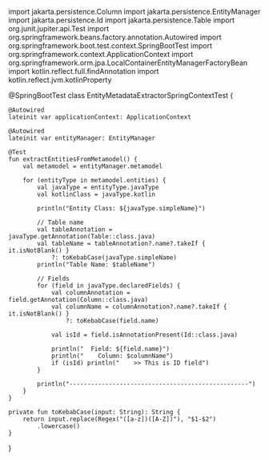import jakarta.persistence.Column
import jakarta.persistence.EntityManager
import jakarta.persistence.Id
import jakarta.persistence.Table
import org.junit.jupiter.api.Test
import org.springframework.beans.factory.annotation.Autowired
import org.springframework.boot.test.context.SpringBootTest
import org.springframework.context.ApplicationContext
import org.springframework.orm.jpa.LocalContainerEntityManagerFactoryBean
import kotlin.reflect.full.findAnnotation
import kotlin.reflect.jvm.kotlinProperty

@SpringBootTest
class EntityMetadataExtractorSpringContextTest {

    @Autowired
    lateinit var applicationContext: ApplicationContext

    @Autowired
    lateinit var entityManager: EntityManager

    @Test
    fun extractEntitiesFromMetamodel() {
        val metamodel = entityManager.metamodel

        for (entityType in metamodel.entities) {
            val javaType = entityType.javaType
            val kotlinClass = javaType.kotlin

            println("Entity Class: ${javaType.simpleName}")

            // Table name
            val tableAnnotation = javaType.getAnnotation(Table::class.java)
            val tableName = tableAnnotation?.name?.takeIf { it.isNotBlank() }
                ?: toKebabCase(javaType.simpleName)
            println("Table Name: $tableName")

            // Fields
            for (field in javaType.declaredFields) {
                val columnAnnotation = field.getAnnotation(Column::class.java)
                val columnName = columnAnnotation?.name?.takeIf { it.isNotBlank() }
                    ?: toKebabCase(field.name)

                val isId = field.isAnnotationPresent(Id::class.java)

                println("  Field: ${field.name}")
                println("    Column: $columnName")
                if (isId) println("    >> This is ID field")
            }

            println("--------------------------------------------------")
        }
    }

    private fun toKebabCase(input: String): String {
        return input.replace(Regex("([a-z])([A-Z])"), "$1-$2")
            .lowercase()
    }
}
